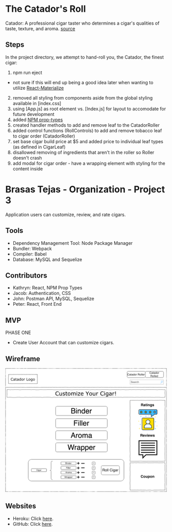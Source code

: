 # The Catador's Roll

Catador: A professional cigar taster who determines a cigar's qualities of taste, texture, and aroma. [source](https://www.thompsoncigar.com/infotemplate/CigarGlossary)

## Steps

In the project directory, we attempt to hand-roll you, the Catador, the finest cigar:

1. npm run eject
  - not sure if this will end up being a good idea later when wanting to utilize [React-Materialize](https://react-materialize.github.io/#/)
2. removed all styling from components aside from the global styling available in [index.css]
3. using [App.js] as root element vs. [Index.js] for layout to accomodate for future development
4. added [NPM prop-types](https://www.npmjs.com/package/prop-types)
5. created handler methods to add and remove leaf to the CatadorRoller
6. added control functions (RollControls) to add and remove tobacco leaf to cigar order (CatadorRoller)
7. set base cigar build price at \$5 and added price to individual leaf types (as defined in CigarLeaf)
8. disallowed removing of ingredients that aren't in the roller so Roller doesn't crash
9. add modal for cigar order - have a wrapping element with styling for the content inside


# Brasas Tejas - Organization - Project 3

Application users can customize, review, and rate cigars.

## Tools

- Dependency Management Tool: Node Package Manager
- Bundler: Webpack
- Compiler: Babel
- Database: MySQL and Sequelize

## Contributors

- Kathryn: React, NPM Prop Types
- Jacob: Authentication, CSS
- John: Postman API, MySQL, Sequelize
- Peter: React, Front End

## MVP

PHASE ONE

- Create User Account that can customize cigars.

## Wireframe	
![Initial Wireframe](/public/images/Catador.png?raw=true "Wireframe")

## Websites

- Heroku: Click [here](https://catador-p3.herokuapp.com//).
- GitHub: Click [here](https://github.com/BrasasTejas/Catador).
